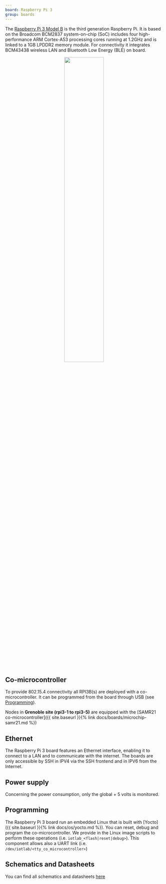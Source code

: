 ```yaml
---
board: Raspberry Pi 3
group: boards
---
```


The [Raspberry Pi 3 Model B](https://www.raspberrypi.com/products/raspberry-pi-3-model-b/) is the third generation Raspberry Pi. It is based on the Broadcom BCM2837 system-on-chip (SoC) includes four high-performance ARM Cortex-A53 processing cores running at 1.2GHz and is linked to a 1GB LPDDR2 memory module. For connectivity it integrates BCM43438 wireless LAN and Bluetooth Low Energy (BLE) on board.

<div style="text-align:center">
<img src="{{ '/assets/images/boards/' | relative_url}}raspberry-pi-3.png" style="width:50%;"/>
</div>


## Co-microcontroller

To provide 802.15.4 connectivity all RPI3B(s) are deployed with a co-microcontroller. It can be programmed from the board through USB (see [Programming](#programming)).

Nodes in **Grenoble site (rpi3-1 to rpi3-5)** are equipped with the [SAMR21 co-microcontroller]({{ site.baseurl }}{% link docs/boards/microchip-samr21.md %})

## Ethernet
The Raspberry Pi 3 board features an Ethernet interface, enabling it to connect to a LAN and to communicate with the internet. The boards are only accessible by SSH in IPV4 via the SSH frontend and in IPV6 from the Internet.

## Power supply
Concerning the power consumption, only the global + 5 volts is monitored.

## Programming

The Raspberry Pi 3 board run an embedded Linux that is built with [Yocto]({{ site.baseurl }}{% link docs/os/yocto.md %}). You can reset, debug and program the co-microcontroller. We provide in the Linux image scripts to perform these operations (i.e. `iotlab_<flash|reset|debug>`). This component allows also a UART link (i.e. `/dev/iotlab/<tty_co_microcontroller>`)


## Schematics and Datasheets

You can find all schematics and datasheets [here](https://datasheets.raspberrypi.com/)

